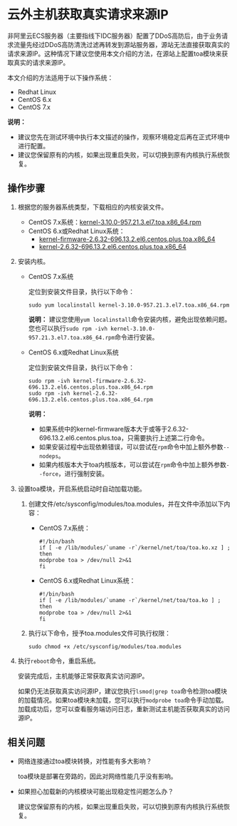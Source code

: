 # 云外主机获取真实请求来源IP

非阿里云ECS服务器（主要指线下IDC服务器）配置了DDoS高防后，由于业务请求流量先经过DDoS高防清洗过滤再转发到源站服务器，源站无法直接获取真实的请求来源IP。这种情况下建议您使用本文介绍的方法，在源站上配置toa模块来获取真实的请求来源IP。

本文介绍的方法适用于以下操作系统：

-   Redhat Linux
-   CentOS 6.x
-   CentOS 7.x

**说明：**

-   建议您先在测试环境中执行本文描述的操作，观察环境稳定后再在正式环境中进行配置。
-   建议您保留原有的内核，如果出现重启失败，可以切换到原有内核执行系统恢复。

## 操作步骤

1.  根据您的服务器系统类型，下载相应的内核安装文件。

    -   CentOS 7.x系统：[kernel-3.10.0-957.21.3.el7.toa.x86\_64.rpm](http://docs-aliyun.cn-hangzhou.oss.aliyun-inc.com/assets/attach/44520/intl_en/1565937758425/kernel-3.10.0-957.21.3.el7.toa.x86_64.rpm)
    -   CentOS 6.x或Redhat Linux系统：
        -   [kernel-firmware-2.6.32-696.13.2.el6.centos.plus.toa.x86\_64](http://docs-aliyun.cn-hangzhou.oss.aliyun-inc.com/assets/attach/170239/cn_zh/1597160651639/kernel-firmware-2.6.32-696.13.2.el6.centos.plus.toa.x86_64.rpm)
        -   [kernel-2.6.32-696.13.2.el6.centos.plus.toa.x86\_64](http://docs-aliyun.cn-hangzhou.oss.aliyun-inc.com/assets/attach/170239/cn_zh/1597054826193/kernel-2.6.32-696.13.2.el6.centos.plus.toa.x86_64.rpm)
2.  安装内核。

    -   CentOS 7.x系统

        定位到安装文件目录，执行以下命令：

        ```
        sudo yum localinstall kernel-3.10.0-957.21.3.el7.toa.x86_64.rpm
        ```

        **说明：** 建议您使用`yum localinstall`命令安装内核，避免出现依赖问题。您也可以执行`sudo rpm -ivh kernel-3.10.0-957.21.3.el7.toa.x86_64.rpm`命令进行安装。

    -   CentOS 6.x或Redhat Linux系统

        定位到安装文件目录，执行以下命令：

        ```
        sudo rpm -ivh kernel-firmware-2.6.32-696.13.2.el6.centos.plus.toa.x86_64.rpm
        sudo rpm -ivh kernel-2.6.32-696.13.2.el6.centos.plus.toa.x86_64.rpm
        ```

        **说明：**

        -   如果系统中的kernel-firmware版本大于或等于2.6.32-696.13.2.el6.centos.plus.toa，只需要执行上述第二行命令。
        -   如果安装过程中出现依赖错误，可以尝试在`rpm`命令中加上额外参数`--nodeps`。
        -   如果内核版本大于toa内核版本，可以尝试在`rpm`命令中加上额外参数`--force`，进行强制安装。
3.  设置toa模块，开启系统启动时自动加载功能。

    1.  创建文件/etc/sysconfig/modules/toa.modules，并在文件中添加以下内容：

        -   CentOS 7.x系统：

            ```
            #!/bin/bash
            if [ -e /lib/modules/`uname -r`/kernel/net/toa/toa.ko.xz ] ;
            then 
            modprobe toa > /dev/null 2>&1
            fi                            
            ```

        -   CentOS 6.x或Redhat Linux系统：

            ```
            #!/bin/bash
            if [ -e /lib/modules/`uname -r`/kernel/net/toa/toa.ko ] ;
            then 
            modprobe toa > /dev/null 2>&1
            fi                            
            ```

    2.  执行以下命令，授予toa.modules文件可执行权限：

        ```
        sudo chmod +x /etc/sysconfig/modules/toa.modules
        ```

4.  执行`reboot`命令，重启系统。

    安装完成后，主机能够正常获取真实访问源IP。

    如果仍无法获取真实访问源IP，建议您执行`lsmod|grep toa`命令检测toa模块的加载情况。如果toa模块未加载，您可以执行`modprobe toa`命令手动加载。加载成功后，您可以查看服务端访问日志，重新测试主机能否获取真实的访问源IP。


## 相关问题

-   网络连接通过toa模块转换，对性能有多大影响？

    toa模块是部署在旁路的，因此对网络性能几乎没有影响。

-   如果担心加载新的内核模块可能出现稳定性问题怎么办？

    建议您保留原有的内核，如果出现重启失败，可以切换到原有内核执行系统恢复。


